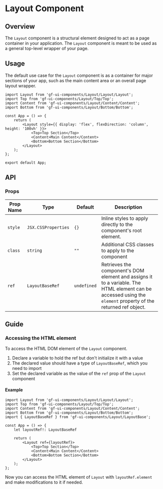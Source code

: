 # Layout Component

## Overview

The `Layout` component is a structural element designed to act as a page container in your application. The `Layout` component is meant to be used as a general top-level wrapper of your page.

## Usage 

The default use case for the `Layout` component is as a container for major sections of your app, such as the main content area or an overall page layout wrapper.

```tsx
import Layout from 'gf-ui-components/Layout/Layout/Layout';
import Top from 'gf-ui-components/Layout/Top/Top';
import Content from 'gf-ui-components/Layout/Content/Content';
import Bottom from 'gf-ui-components/Layout/Bottom/Bottom';

const App = () => {
    return (
        <Layout style={{ display: 'flex', flexDirection: 'column', height: '100vh' }}>
            <Top>Top Section</Top>
            <Content>Main Content</Content>
            <Bottom>Bottom Section</Bottom>
        </Layout>
    );
};

export default App;
```

## API

### Props
|Prop Name |Type |Default | Description |
|---|---|---|---|
| `style` | `JSX.CSSProperties` | `{}` | Inline styles to apply directly to the component's root element. |
| `class` | `string` | `""` | Additional CSS classes to apply to the component |
| `ref` | `LayoutBaseRef` | `undefined` | Retrieves the component's DOM element and assigns it to a variable. The HTML element can be accessed using the `element` property of the returned ref object. |

## Guide

### Accessing the HTML element

To access the HTML DOM element of the `Layout` component.

1. Declare a variable to hold the ref but don't initialize it with a value
2. The declared value should have a type of `LayoutBaseRef`, which you need to import
3. Set the declared variable as the value of the `ref` prop of the `Layout` component

#### Example

```tsx
import Layout from 'gf-ui-components/Layout/Layout/Layout';
import Top from 'gf-ui-components/Layout/Top/Top';
import Content from 'gf-ui-components/Layout/Content/Content';
import Bottom from 'gf-ui-components/Layout/Bottom/Bottom';
import { LayoutBaseRef } from 'gf-ui-components/Layout/LayoutBase';

const App = () => {
    let layoutRef!: LayoutBaseRef

    return (
        <Layout ref={layoutRef}>
            <Top>Top Section</Top>
            <Content>Main Content</Content>
            <Bottom>Bottom Section</Bottom>
        </Layout>
    );
};
```

Now you can access the HTML element of `Layout` with `layoutRef.element` and make modifications to it if needed. 

